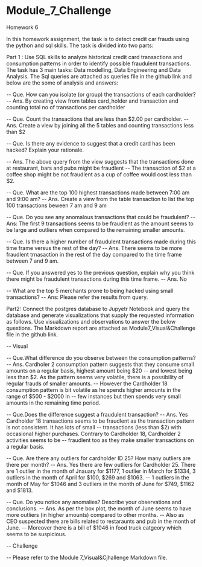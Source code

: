 # Module_7_Challenge
Homework 6

In this homework assignment,  the task is to detect credit car frauds using the python and sql skills. The task is divided into two parts:

Part 1 :
Use SQL skills to analyze historical credit card transactions and consumption patterns in order to identify possible fraudulent transactions.
The task has 3 main tasks: Data modelling, Data Engineering and Data Analysis.
The Sql queries are attached as queries file in the github link and below are the some of analysis and answers:

-- Que. How can you isolate (or group) the transactions of each cardholder?
-- Ans. By creating view from tables card_holder and transaction and counting total no of transactions per cardholder

-- Que. Count the transactions that are less than $2.00 per cardholder.
-- Ans. Create a view by joining all the 5 tables and counting transactions less than $2

-- Que. Is there any evidence to suggest that a credit card has been hacked? Explain your rationale.

-- Ans. The above query from the view suggests that the transactions done at restaurant, bars and pubs might be fraudlent 
-- The transaction of $2 at a coffee shop might be not fraudlent as a cup of coffee would cost less than $2.

-- Que. What are the top 100 highest transactions made between 7:00 am and 9:00 am?
-- Ans. Create a view from the table transaction to list the top 100 transactions beween 7 am and 9 am

-- Que. Do you see any anomalous transactions that could be fraudulent?
-- Ans: The first 9 transactions seems to be fraudlent as the amount seems to be large and outliers when compared to the remaining smaller amounts.

-- Que. Is there a higher number of fraudulent transactions made during this time frame versus the rest of the day?
-- Ans. There seems to be more fraudlent trnasaction in the rest of the day compared to the time frame between 7 and 9 am.

-- Que. If you answered yes to the previous question, explain why you think there might be fraudulent transactions during this time frame.
-- Ans. No

-- What are the top 5 merchants prone to being hacked using small transactions?
-- Ans: Please refer the results from query.

Part2:
Connect the postgres database to Jupyetr Notebook and query the database and generate visualizations that supply the requested information as follows. Use visualizations and observations to answer the below questions.
The Markdown report are attached as Module7_Visual&Challenge file in the github link.

-- Visual

-- Que.What difference do you observe between the consumption patterns? 
-- Ans. Cardholer 2 consumption pattern suggests that they consume small amounts on a regular basis, highest amount being $20
-- and lowest being less than $2. As the pattern seems very volatile, there is a possibility of regular frauds of smaller amounts.
-- However the Cardholder 18 consumption pattern is bit volatile as he spends higher amounts in the range of $500 - $2000 in
-- few instances but then spends very small amounts in the remaining time period.


-- Que.Does the difference suggest a fraudulent transaction? 
-- Ans. Yes Cardholder 18 transactions seems to be fraudlent as the transaction pattern is not consistent. It has lots of small
-- transactions (less than $2) with occasional higher purchases. Contrary to Cardholder 18, Cardholder 2 activities seems to be 
-- fraudlent too as they make smaller transactions on a regular basis.

-- Que.  Are there any outliers for cardholder ID 25? How many outliers are there per month?
-- Ans. Yes there are few outliers for Cardholder 25. There are 1 outlier in the month of Jnauary for $1177, 1 outlier in March for $1334, 3 outliers in the month of April for $100, $269 and $1063.
-- 1 outliers in the month of May for $1046 and 3 outliers in the month of June for $749, $1162 and $1813.

-- Que. Do you notice any anomalies? Describe your observations and conclusions.
-- Ans. As per the box plot, the month of June seems to have more outliers (in higher amounts) compared to other months. 
-- Also as CEO suspected there are bills related to restaraunts and pub in the month of June.
-- Moreover there is a bill of $1046 in food truck catgeory which seems to be suspicious.

-- Challenge

-- Please refer to the Module 7_Visual&Cjhallenge Markdown file.